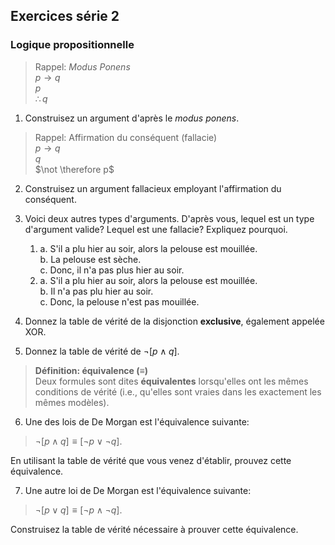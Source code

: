 ## Exercices série 2

### Logique propositionnelle

> Rappel: *Modus Ponens*  
> $p \rightarrow q$  
> $p$  
> $\therefore q$

1. Construisez un argument d'après le *modus ponens*.

> Rappel: Affirmation du conséquent (fallacie)  
> $p \rightarrow q$  
> $q$  
> $\not \therefore p$

2. Construisez un argument fallacieux employant l'affirmation du conséquent.

3. Voici deux autres types d'arguments. D'après vous, lequel est un type d'argument valide? Lequel est une fallacie? Expliquez pourquoi.

   1. a. S'il a plu hier au soir, alors la pelouse est mouillée.  
      b. La pelouse est sèche.  
      c. Donc, il n'a pas plus hier au soir.
   2. a. S'il a plu hier au soir, alors la pelouse est mouillée.  
      b. Il n'a pas plu hier au soir.  
      c. Donc, la pelouse n'est pas mouillée.

4. Donnez la table de vérité de la disjonction **exclusive**, également appelée XOR.

5. Donnez la table de vérité de $\neg [p \wedge q]$.

> **Définition: équivalence ($\equiv$)**  
> Deux formules sont dites **équivalentes** lorsqu'elles ont les mêmes conditions de vérité (i.e., qu'elles sont vraies dans les exactement les mêmes modèles).

6. Une des lois de De Morgan est l'équivalence suivante:
> $\neg [p \wedge q]\equiv [\neg p \lor \neg q]$.

En utilisant la table de vérité que vous venez d'établir, prouvez cette équivalence.

7. Une autre loi de De Morgan est l'équivalence suivante:
> $\neg [p \lor q]\equiv [\neg p \wedge \neg q]$.

Construisez la table de vérité nécessaire à prouver cette équivalence.
